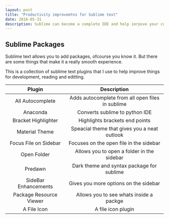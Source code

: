 ```yaml
---
layout: post
title: "Productivity improvemtns for Sublime text"
date: 2018-05-31
description: Sublime can become a complete IDE and help imrpove your current productivity.
---
```


## Sublime Packages

Sublime text allows you to add packages, ofcourse you know it. But there are some things that make it a really smooth experience.

This is a collection of sublime text plugins that I use to help improve things for development, reading and editting.

| Plugin                 | Description                                      |
|:----------------------:|:------------------------------------------------:|
| All Autocomplete       | Adds autocomplete from all open files in sublime |
| Anaconda               | Converts sublime to python IDE                   |
| Bracket Highlighter    | Highlights brackets end points                   |
| Material Theme         | Speacial theme that gives you a neat outlook     |
| Focus File on Sidebar  | Focuses on the open file in the sidebar          |
| Open Folder            | Allows you to open a folder in the sidebar       |
| Predawn                | Dark theme and syntax package for sublime        |
| SideBar Enhancements   | Gives you more options on the sidebar            |
| Package Resource Viewer| Allows you to see whats inside a packge          |
| A File Icon            | A file icon plugin                               |


